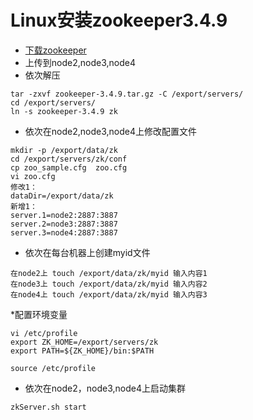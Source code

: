 # Linux安装zookeeper3.4.9
* [下载zookeeper](http://zookeeper.apache.org)
* 上传到node2,node3,node4
* 依次解压
```shell
tar -zxvf zookeeper-3.4.9.tar.gz -C /export/servers/
cd /export/servers/
ln -s zookeeper-3.4.9 zk
```
* 依次在node2,node3,node4上修改配置文件
```shell
mkdir -p /export/data/zk
cd /export/servers/zk/conf
cp zoo_sample.cfg  zoo.cfg
vi zoo.cfg
修改1：
dataDir=/export/data/zk
新增1：
server.1=node2:2887:3887
server.2=node3:2887:3887
server.3=node4:2887:3887
```
* 依次在每台机器上创建myid文件
```shell
在node2上 touch /export/data/zk/myid 输入内容1
在node3上 touch /export/data/zk/myid 输入内容2
在node4上 touch /export/data/zk/myid 输入内容3
```
*配置环境变量
```shell
vi /etc/profile
export ZK_HOME=/export/servers/zk
export PATH=${ZK_HOME}/bin:$PATH

source /etc/profile
```
* 依次在node2，node3,node4上启动集群
```shell
zkServer.sh start
```